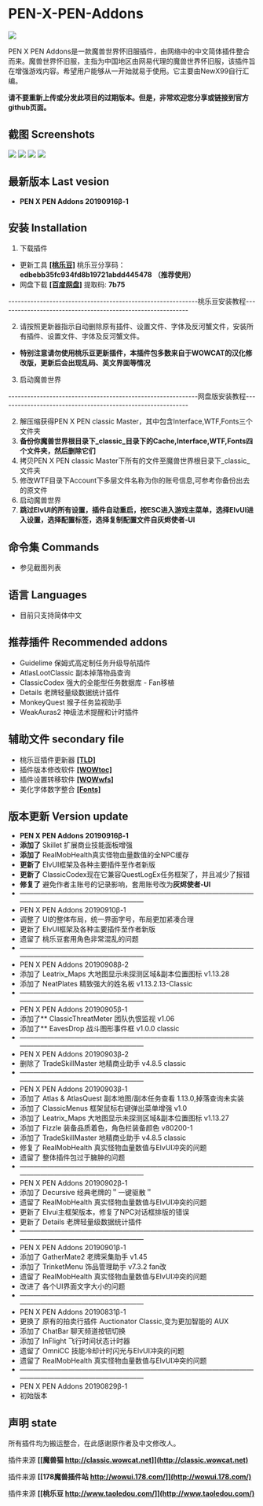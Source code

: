 # PEN-X-PEN-Addons
<img src="https://github.com/NewX99/PEN-X-PEN-Addons/blob/master/image/Screenshots00.jpg">

PEN X PEN Addons是一款魔兽世界怀旧服插件，由网络中的中文简体插件整合而来。魔兽世界怀旧服，主指为中国地区由网易代理的魔兽世界怀旧服，该插件旨在增强游戏内容。希望用户能够从一开始就易于使用。它主要由NewX99自行汇编。

**请不要重新上传或分发此项目的过期版本。但是，非常欢迎您分享或链接到官方github页面。**

## 截图 Screenshots
<img src="https://github.com/NewX99/PEN-X-PEN-Addons/blob/master/image/Screenshots01.jpg">
<img src="https://github.com/NewX99/PEN-X-PEN-Addons/blob/master/image/Screenshots02.jpg">
<img src="https://github.com/NewX99/PEN-X-PEN-Addons/blob/master/image/Screenshots03.jpg">
<img src="https://github.com/NewX99/PEN-X-PEN-Addons/blob/master/image/Addonslist%20.jpg">

## 最新版本 Last vesion
* **PEN X PEN Addons 20190916β-1**

## 安装 Installation
1. 下载插件
* 更新工具 **[[桃乐豆]](http://www.taoledou.com/)** 桃乐豆分享码：**edbebb35fc934fd8b19721abdd445478** **（推荐使用）**  
* 网盘下载 **[[百度网盘]](https://pan.baidu.com/s/1OtLoLO40QRmFJEqUffBqQA)** 提取码: **7b75**

------------------------------------------------------------桃乐豆安装教程------------------------------------------------------------

2. 请按照更新器指示自动删除原有插件、设置文件、字体及反河蟹文件，安装所有插件、设置文件、字体及反河蟹文件。
* **特别注意请勿使用桃乐豆更新插件，本插件包多数来自于WOWCAT的汉化修改版，更新后会出现乱码、英文界面等情况**
3. 启动魔兽世界

------------------------------------------------------------网盘版安装教程------------------------------------------------------------

2. 解压缩获得PEN X PEN classic Master，其中包含Interface,WTF,Fonts三个文件夹
3. **备份你魔兽世界根目录下_classic_目录下的Cache,Interface,WTF,Fonts四个文件夹，然后删除它们**
4. 拷贝PEN X PEN classic Master下所有的文件至魔兽世界根目录下_classic_文件夹
5. 修改WTF目录下Account下多层文件名称为你的账号信息,可参考你备份出去的原文件
6. 启动魔兽世界
7. **跳过ElvUI的所有设置，插件自动重启，按ESC进入游戏主菜单，选择ElvUI进入设置，选择配置标签，选择复制配置文件自灰烬使者-UI**

## 命令集 Commands
* 参见截图列表

## 语言 Languages
* 目前只支持简体中文

## 推荐插件 Recommended addons
* Guidelime 保姆式高定制任务升级导航插件
* AtlasLootClassic 副本掉落物品查询
* ClassicCodex 强大的全能型任务数据库 - Fan移植
* Details  老牌轻量级数据统计插件
* MonkeyQuest 猴子任务监视助手
* WeakAuras2 神级法术提醒和计时插件

## 辅助文件 secondary file
* 桃乐豆插件更新器 **[[TLD]](https://github.com/NewX99/PEN-X-PEN-Addons/raw/master/master/taoledou-setup-latest.exe)**
* 插件版本修改软件 **[[WOWtoc]](https://github.com/NewX99/PEN-X-PEN-Addons/raw/master/master/WoWToc.exe)**
* 插件设置转移软件 **[[WOWwfs]](https://github.com/NewX99/PEN-X-PEN-Addons/raw/master/master/WOW%E9%85%8D%E7%BD%AE%E5%A4%8D%E5%88%B6-WFS4.9(32).exe)**
* 美化字体数字整合 **[[Fonts]](https://github.com/NewX99/PEN-X-PEN-Addons/raw/master/master/Fonts.7z)**
## 版本更新 Version update
* **PEN X PEN Addons 20190916β-1**
* **添加了** Skillet 扩展商业技能面板增强
* **添加了** RealMobHealth真实怪物血量数值的全NPC缓存
* **更新了** ElvUI框架及各种主要插件至作者新版
* **更新了** ClassicCodex现在它兼容QuestLogEx任务框架了，并且减少了报错
* **修复了** 避免作者主账号的记录影响，套用账号改为**灰烬使者-UI**
* ————————————————————————————————————————————————————
* PEN X PEN Addons 20190910β-1
* 调整了 UI的整体布局，统一界面字号，布局更加紧凑合理
* 更新了 ElvUI框架及各种主要插件至作者新版
* 遗留了 桃乐豆套用角色非常混乱的问题
* ————————————————————————————————————————————————————
* PEN X PEN Addons 20190908β-2
* 添加了 Leatrix_Maps 大地图显示未探测区域&副本位置图标 v1.13.28
* 添加了 NeatPlates 精致强大的姓名板 v1.13.2.13-Classic
* ————————————————————————————————————————————————————
* PEN X PEN Addons 20190905β-1
* 添加了** ClassicThreatMeter 团队仇恨监视 v1.06
* 添加了** EavesDrop 战斗图形事件框 v1.0.0 classic
* ————————————————————————————————————————————————————
* PEN X PEN Addons 20190903β-2
* 删除了 TradeSkillMaster 地精商业助手 v4.8.5 classic
* ————————————————————————————————————————————————————
* PEN X PEN Addons 20190903β-1
* 添加了 Atlas & AtlasQuest 副本地图/副本任务查看 1.13.0,掉落查询未实装
* 添加了 ClassicMenus 框架鼠标右键弹出菜单增强 v1.0
* 添加了 Leatrix_Maps 大地图显示未探测区域&副本位置图标 v1.13.27
* 添加了 Fizzle 装备品质着色，角色栏装备颜色 v80200-1
* 添加了 TradeSkillMaster 地精商业助手 v4.8.5 classic
* 修复了 RealMobHealth 真实怪物血量数值与ElvUI冲突的问题
* 遗留了 整体插件包过于臃肿的问题 
* ————————————————————————————————————————————————————
* PEN X PEN Addons 20190902β-1
* 添加了 Decursive 经典老牌的＂一键驱散＂
* 遗留了 RealMobHealth 真实怪物血量数值与ElvUI冲突的问题
* 更新了 Elvui主框架版本，修复了NPC对话框排版的错误
* 更新了 Details  老牌轻量级数据统计插件
* ————————————————————————————————————————————————————
* PEN X PEN Addons 20190901β-1
* 添加了 GatherMate2 老牌采集助手 v1.45
* 添加了 TrinketMenu 饰品管理助手 v7.3.2 fan改
* 遗留了 RealMobHealth 真实怪物血量数值与ElvUI冲突的问题
* 改进了 各个UI界面文字大小的问题
* ————————————————————————————————————————————————————
* PEN X PEN Addons 20190831β-1
* 更换了 原有的拍卖行插件 Auctionator Classic,变为更加智能的 AUX
* 添加了 ChatBar 聊天频道按钮切换
* 添加了 InFlight 飞行时间状态计时器
* 遗留了 OmniCC 技能冷却计时闪光与ElvUI冲突的问题
* 遗留了 RealMobHealth 真实怪物血量数值与ElvUI冲突的问题
* ————————————————————————————————————————————————————
* PEN X PEN Addons 20190829β-1
* 初始版本 

## 声明 state
所有插件均为搬运整合，在此感谢原作者及中文修改人。

插件来源 **[[魔兽猫 http://classic.wowcat.net]](http://classic.wowcat.net)**

插件来源 **[[178魔兽插件站 http://wowui.178.com/]](http://wowui.178.com/)**

插件来源 **[[桃乐豆 http://www.taoledou.com/]](http://www.taoledou.com/)**
